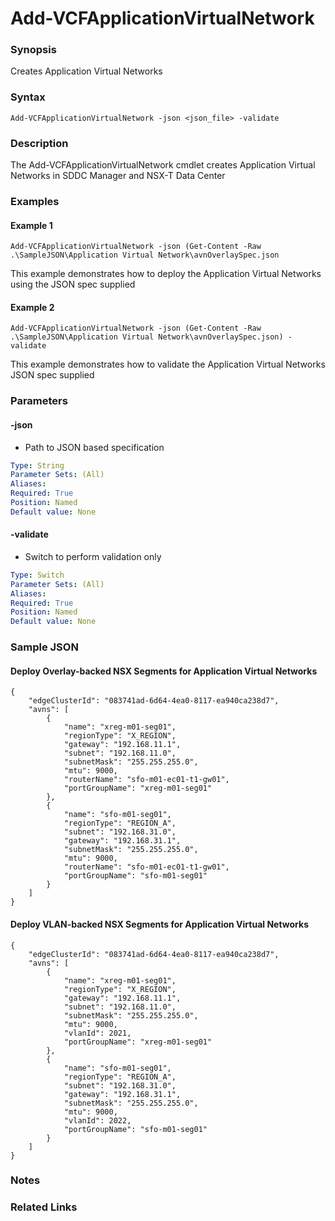 # Add-VCFApplicationVirtualNetwork

### Synopsis
Creates Application Virtual Networks

### Syntax
```
Add-VCFApplicationVirtualNetwork -json <json_file> -validate
```

### Description
The Add-VCFApplicationVirtualNetwork cmdlet creates Application Virtual Networks in SDDC Manager and NSX-T Data Center

### Examples
#### Example 1
```
Add-VCFApplicationVirtualNetwork -json (Get-Content -Raw .\SampleJSON\Application Virtual Network\avnOverlaySpec.json       
```
This example demonstrates how to deploy the Application Virtual Networks using the JSON spec supplied 

#### Example 2
```
Add-VCFApplicationVirtualNetwork -json (Get-Content -Raw .\SampleJSON\Application Virtual Network\avnOverlaySpec.json) -validate
```
This example demonstrates how to validate the Application Virtual Networks JSON spec supplied

### Parameters
#### -json
- Path to JSON based specification

```yaml
Type: String
Parameter Sets: (All)
Aliases:
Required: True
Position: Named
Default value: None
```

#### -validate
- Switch to perform validation only

```yaml
Type: Switch
Parameter Sets: (All)
Aliases:
Required: True
Position: Named
Default value: None
```

### Sample JSON
#### Deploy Overlay-backed NSX Segments for Application Virtual Networks
```
{
    "edgeClusterId": "083741ad-6d64-4ea0-8117-ea940ca238d7",
    "avns": [
        {
            "name": "xreg-m01-seg01",
            "regionType": "X_REGION",
            "gateway": "192.168.11.1",
            "subnet": "192.168.11.0",
            "subnetMask": "255.255.255.0",
            "mtu": 9000,
			"routerName": "sfo-m01-ec01-t1-gw01",
            "portGroupName": "xreg-m01-seg01"
        },
        {
            "name": "sfo-m01-seg01",
            "regionType": "REGION_A",
            "subnet": "192.168.31.0",
            "gateway": "192.168.31.1",
            "subnetMask": "255.255.255.0",
            "mtu": 9000,
			"routerName": "sfo-m01-ec01-t1-gw01",
            "portGroupName": "sfo-m01-seg01"
        }    
    ]
}
```

#### Deploy VLAN-backed NSX Segments for Application Virtual Networks
```
{
    "edgeClusterId": "083741ad-6d64-4ea0-8117-ea940ca238d7",
    "avns": [
        {
            "name": "xreg-m01-seg01",
            "regionType": "X_REGION",
            "gateway": "192.168.11.1",
            "subnet": "192.168.11.0",
            "subnetMask": "255.255.255.0",
            "mtu": 9000,
            "vlanId": 2021,
            "portGroupName": "xreg-m01-seg01"
        },
        {
            "name": "sfo-m01-seg01",
            "regionType": "REGION_A",
            "subnet": "192.168.31.0",
            "gateway": "192.168.31.1",
            "subnetMask": "255.255.255.0",
            "mtu": 9000,
			"vlanId": 2022,
            "portGroupName": "sfo-m01-seg01"
        }    
    ]
}
```

### Notes

### Related Links
